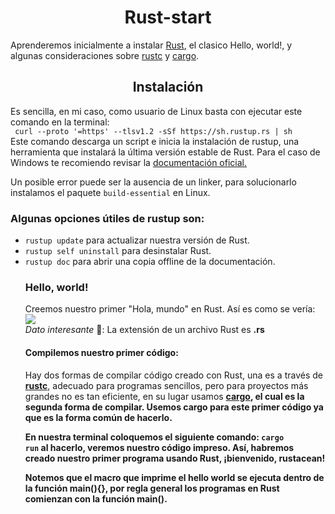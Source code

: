 <h1 align="center">Rust-start</h1>
<p>
  Aprenderemos inicialmente a instalar <a href="https://www.rust-lang.org/es">Rust</a>, el clasico Hello, world!, y algunas consideraciones sobre <a href="https://www.rust-lang.org/es">rustc</a> y <a href="https://www.rust-lang.org/es">cargo</a>.
<h2 align="center">Instalación</h2>
<p>
  Es sencilla, en mi caso, como usuario de Linux basta con ejecutar este comando en la terminal: <br>
  <code> curl --proto '=https' --tlsv1.2 -sSf https://sh.rustup.rs | sh </code> <br>
  Este comando descarga un script e inicia la instalación de rustup, una herramienta que instalará la última versión estable de     Rust. Para el caso de Windows te recomiendo revisar la <a href="https://rust-book.cs.brown.edu/ch01-01-installation.html">documentación oficial.</a>
  
  Un posible error puede ser la ausencia de un linker, para solucionarlo instalamos el paquete <code>build-essential</code> en     Linux.
</p>
<h3> Algunas opciones útiles de rustup son: </h3>
<ul>
  <li><code>rustup update</code> para actualizar nuestra versión de Rust.</li>
  <li><code>rustup self uninstall</code> para desinstalar Rust.</li>
  <li><code>rustup doc</code> para abrir una copia offline de la documentación.</li>
</p>
<h3>Hello, world!</h3>
<p>
  Creemos nuestro primer "Hola, mundo" en Rust. Así es como se vería: <br>
  <img src="https://github.com/Juminstock/rust-start/blob/main/assets/hello_world.png"> <br>
  <em>Dato interesante</em> 👀: La extensión de un archivo Rust es <strong>.rs</strong>
</p>
<h4>Compilemos nuestro primer código: </h4>
<p>
  Hay dos formas de compilar código creado con Rust, una es a través de <a href="https://doc.rust-lang.org/rustc/what-is-rustc.html"><strong>rustc</strong></a>, adecuado para programas sencillos, pero para proyectos más grandes no es tan eficiente, en su lugar usamos <a href="https://doc.rust-lang.org/cargo/index.html"><strong>cargo</cargo></a>, el cual es la segunda forma de compilar. Usemos cargo para este primer código ya que es la forma común de hacerlo.

  En nuestra terminal coloquemos el siguiente comando: <code>cargo run</code> al hacerlo, veremos nuestro código impreso. Así, habremos creado nuestro primer programa usando Rust, ¡bienvenido, rustacean!

Notemos que el macro que imprime el hello world se ejecuta dentro de la función main(){}, por regla general los programas en Rust comienzan con la función main().
</p>
